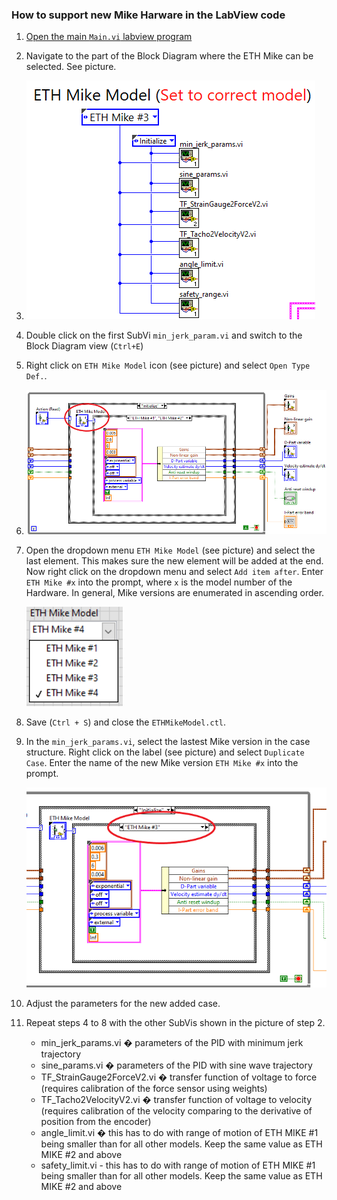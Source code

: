 ### How to support new Mike Harware in the LabView code

1. [Open the main `Main.vi` labview program](HowToOpenMainLabviewProgram.md)

2. Navigate to the part of the Block Diagram where the ETH Mike can be selected. See picture.
3. 
   ![HowToSupportNewMikeHardwareInLabviewCode](img/HowToSupportNewMikeHardwareInLabviewCode_fig1.png)

3. Double click on the first SubVi `min_jerk_param.vi` and switch to the Block Diagram view (`Ctrl+E`)

4. Right click on `ETH Mike Model` icon (see picture) and select `Open Type Def.`.
6. 
   ![HowToSupportNewMikeHardwareInLabviewCode_fig2](img/HowToSupportNewMikeHardwareInLabviewCode_fig2.png)

5. Open the dropdown menu `ETH Mike Model` (see picture) and select the last element. This makes sure the new element will be added at the end. Now right click on the dropdown menu and select `Add item after`. Enter `ETH Mike #x` into the prompt, where `x` is the model number of the Hardware. In general, Mike versions are enumerated in ascending order. 

   ![HowToSupportNewMikeHardwareInLabviewCode_fig3](img/HowToSupportNewMikeHardwareInLabviewCode_fig3.png)

6. Save (`Ctrl + S`) and close the `ETHMikeModel.ctl`.

7. In the `min_jerk_params.vi`, select the lastest Mike version in the case structure. Right click on the label (see picture) and select `Duplicate Case`. Enter the name of the new Mike version `ETH Mike #x` into the prompt.
   
   ![HowToSupportNewMikeHardwareInLabviewCode_fig4](img/HowToSupportNewMikeHardwareInLabviewCode_fig4.png)

8. Adjust the parameters for the new added case.

9. Repeat steps 4 to 8 with the other SubVis shown in the picture of step 2.
   * min_jerk_params.vi � parameters of the PID with minimum jerk trajectory
   * sine_params.vi � parameters of the PID with sine wave trajectory
   * TF_StrainGauge2ForceV2.vi � transfer function of voltage to force (requires calibration of the force sensor using weights)
   * TF_Tacho2VelocityV2.vi � transfer function of voltage to velocity (requires calibration of the velocity comparing to the derivative of position from the encoder)
   * angle_limit.vi � this has to do with range of motion of ETH MIKE #1 being smaller than for all other models. Keep the same value as ETH MIKE #2 and above
   * safety_limit.vi - this has to do with range of motion of ETH MIKE #1 being smaller than for all other models. Keep the same value as ETH MIKE #2 and above


